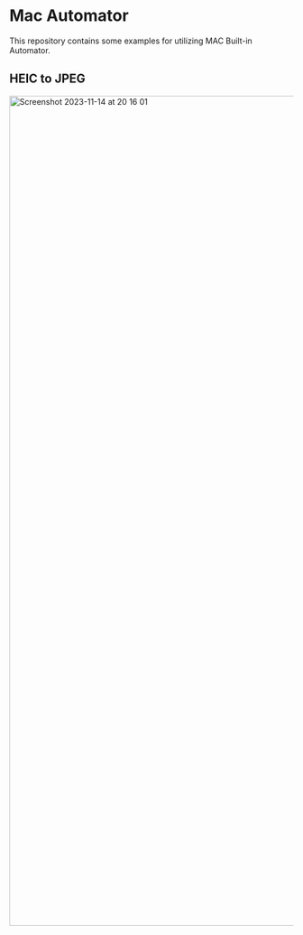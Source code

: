 
# Mac Automator

This repository contains some examples for utilizing MAC Built-in Automator. 


## HEIC to JPEG
<img width="1470" alt="Screenshot 2023-11-14 at 20 16 01" src="https://github.com/RaymondRaman/MAC-Automator/assets/107023977/50d24136-c798-4966-acdc-2b5e7cb18974">
